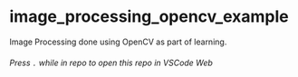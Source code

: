 # image_processing_opencv_example
Image Processing done using OpenCV as part of learning.

###### Press ``.`` while in repo to open this repo in VSCode Web
